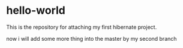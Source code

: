 # hello-world
This is the repository for attaching my first hibernate project.


now i will add some more thing into the master by my second branch
